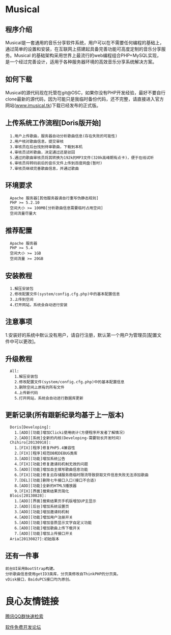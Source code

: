 Musical
==========


程序介绍
---------
  Musical是一套通用的音乐分享软件系统，用户可以在不需要任何编程的基础上，通过简单的设置和安装，在互联网上搭建起具备完善功能可高度定制的音乐分享服务。Musical 的基础架构采用世界上最流行的web编程组合PHP+MySQL实现，是一个经过完善设计，适用于各种服务器环境的高效音乐分享系统解决方案。


如何下载
---------
  Musical的源代码现在托管在git@OSC，如果你没有PHP开发经验，最好不要自行clone最新的源代码，因为可能只是我临时备份代码，还不完整，请直接进入官方网站(www.imusical.tk)下载已经发布的正式版。


上传系统工作流程[Doris版开始]
---------
```
  1.用户上传歌曲，服务器自动分析歌曲信息(存在失败的可能性)
  2.用户核对歌曲信息，提交审核
  3.审核员在后台找到待审歌曲，下载到本机
  4.审核员试听歌曲，决定通过还是驳回
  5.通过的歌曲审核员将其转换为192k的MP3文件(320k高峰期有点卡)，便于在线试听
  6.审核员将转码前后的音乐文件上传到百度网盘(暂时)
  7.审核员继续完善歌曲信息，并通过歌曲
```


环境要求
---------
```
  Apache 服务器[其他服务器请自行重写伪静态规则]
  PHP >= 5.2.10
  空间大小 >= 100MB[分析歌曲信息需要临时占用空间]
  空间流量尽量大
```


推荐配置
---------
```
  Apache 服务器
  PHP >= 5.4
  空间大小 >= 1GB
  空间流量 >= 20GB
```


安装教程
---------
```
  1.解压安装包
  2.修改配置文件(system/config.cfg.php)中的基本配置信息
  3.上传到空间
  4.打开网站，系统会自动进行安装
```


注意事项
---------
  1.安装好的系统中默认没有用户，请自行注册，默认第一个用户为管理员[配置文件中可以更改]。


升级教程
---------
```
  All:
    1.解压安装包
    2.修改配置文件(system/config.cfg.php)中的基本配置信息
    3.删除空间上原有的所有文件
    4.上传新代码
    5.打开网站，系统会自动进行数据库更新
```


更新记录(所有跟新纪录均基于上一版本)
---------
```
  Doris[Developing]:
    1.[ADD][功能]增加Clicki使用统计(方便程序开发者了解情况)
    2.[ADD][系统]全新的内核(Developing-需要较长开发时间)
  Chihiro[20130918]:
    1.[FIX][程序]修复PHP5.4兼容性
    2.[FIX][程序]规范DB和DEBUG类库
    3.[ADD][功能]增加系统公告
    4.[FIX][功能]修复邀请码机制无效的问题
    5.[ADD][功能]增加自主填写歌曲信息功能
    6.[FIX][功能]修复云存储服务商临时限流导致获取文件信息失败无法添加歌曲
    7.[DEL][功能]删除七牛接口入口(接口不合适)
    8.[ADD][功能]全新的HTML5播放器
    9.[FIX][界面]搜索结果页简化
  Blois[20130828]:
    1.[ADD][界面]搜索结果页手机版增加UP主显示
    2.[ADD][后台]增加系统设置页
    3.[ADD][功能]增加邀请码机制
    4.[ADD][功能]增加用户注册开关
    5.[ADD][功能]增加音质显示文字自定义功能
    6.[ADD][功能]增加歌曲上传下载开关
    7.[ADD][功能]增加上传接口开关
  Aria[20130827]:初始版本
```


还有一件事
---------
```
前台UI采用BootStrap构建。
分析歌曲信息使用getID3类库，分页类修改自ThinkPHP的分页类。
vDisk接口，BaiduPCS接口均为原创。
```


 # 良心友情链接

[腾讯QQ群快速检索](http://u.720life.cn/s/8cf73f7c)

[软件免费开发论坛](http://u.720life.cn/s/bbb01dc0)